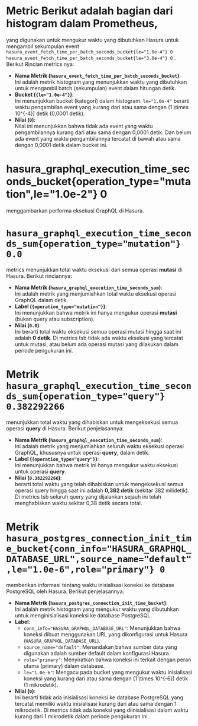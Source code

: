 
# Metric Berikut adalah bagian dari histogram dalam Prometheus,
yang digunakan untuk mengukur waktu yang dibutuhkan Hasura untuk mengambil sekumpulan event
`hasura_event_fetch_time_per_batch_seconds_bucket{le="1.0e-4"} 0`
`hasura_event_fetch_time_per_batch_seconds_bucket{le="3.0e-4"} 0`
. Berikut Rincian metrics nya:
- **Nama Metrik (`hasura_event_fetch_time_per_batch_seconds_bucket`)**:  
  Ini adalah metrik histogram yang menunjukkan waktu yang dibutuhkan untuk mengambil batch (sekumpulan) event dalam hitungan detik.
- **Bucket (`{le="1.0e-4"}`)**:  
  Ini menunjukkan bucket (kategori) dalam histogram. `le="1.0e-4"` berarti waktu pengambilan event yang kurang dari atau sama dengan \(1 \times 10^{-4}\) detik (0,0001 detik).
- **Nilai (`0`)**:  
  Nilai ini menunjukkan bahwa tidak ada event yang waktu pengambilannya kurang dari atau sama dengan 0,0001 detik.
Dan belum ada event yang waktu pengambilannya tercatat di bawah atau sama dengan 0,0001 detik dalam bucket ini.

# hasura_graphql_execution_time_seconds_bucket{operation_type="mutation",le="1.0e-2"} 0 
menggambarkan performa eksekusi GraphQL di Hasura.

# `hasura_graphql_execution_time_seconds_sum{operation_type="mutation"} 0.0` 
metrics menunjukkan total waktu eksekusi dari semua operasi **mutasi** di Hasura. 
Berikut rinciannya:
- **Nama Metrik (`hasura_graphql_execution_time_seconds_sum`)**:  
  Ini adalah metrik yang menjumlahkan total waktu eksekusi operasi GraphQL dalam detik.
- **Label (`{operation_type="mutation"}`)**:  
  Ini menunjukkan bahwa metrik ini hanya mengukur operasi **mutasi** (bukan query atau subscription).
- **Nilai (`0.0`)**:  
  Ini berarti total waktu eksekusi semua operasi mutasi hingga saat ini adalah **0 detik**.
Di metrics tsb tidak ada waktu eksekusi yang tercatat untuk mutasi, atau belum ada operasi mutasi yang dilakukan dalam periode pengukuran ini.

# Metrik `hasura_graphql_execution_time_seconds_sum{operation_type="query"} 0.382292266`
menunjukkan total waktu yang dihabiskan untuk mengeksekusi semua operasi **query** di Hasura.
Berikut penjelasannya:
- **Nama Metrik (`hasura_graphql_execution_time_seconds_sum`)**:  
  Ini adalah metrik yang menjumlahkan seluruh waktu eksekusi operasi GraphQL, khususnya untuk operasi **query**, dalam detik.
- **Label (`{operation_type="query"}`)**:  
  Ini menunjukkan bahwa metrik ini hanya mengukur waktu eksekusi untuk operasi **query**.
- **Nilai (`0.382292266`)**:  
 berarti total waktu yang telah dihabiskan untuk mengeksekusi semua operasi query hingga saat ini adalah **0,382 detik** (sekitar 382 milidetik).
Di metrics tsb seluruh query yang dijalankan sejauh ini telah menghabiskan waktu sekitar 0,38 detik secara total.

# Metrik `hasura_postgres_connection_init_time_bucket{conn_info="HASURA_GRAPHQL_DATABASE_URL",source_name="default",le="1.0e-6",role="primary"} 0` 
memberikan informasi tentang waktu inisialisasi koneksi ke database PostgreSQL oleh Hasura. 
Berikut penjelasannya:
- **Nama Metrik (`hasura_postgres_connection_init_time_bucket`)**:  
  Ini adalah metrik histogram yang mengukur waktu yang dibutuhkan untuk menginisialisasi koneksi ke database PostgreSQL.
- **Label**:  
  - `conn_info="HASURA_GRAPHQL_DATABASE_URL"`: Menunjukkan bahwa koneksi dibuat menggunakan URL yang dikonfigurasi untuk Hasura (`HASURA_GRAPHQL_DATABASE_URL`).
  - `source_name="default"`: Menandakan bahwa sumber data yang digunakan adalah sumber default dalam konfigurasi Hasura.
  - `role="primary"`: Menyiratkan bahwa koneksi ini terkait dengan peran utama (primary) dalam database.
  - `le="1.0e-6"`: Mengacu pada bucket yang mengukur waktu inisialisasi koneksi yang kurang dari atau sama dengan \(1 \times 10^{-6}\) detik (1 mikrodetik).
- **Nilai (`0`)**:  
  Ini berarti tidak ada inisialisasi koneksi ke database PostgreSQL yang tercatat memiliki waktu inisialisasi kurang dari atau sama dengan 1 mikrodetik.
Di metrics tidak ada koneksi yang diinisialisasi dalam waktu kurang dari 1 mikrodetik dalam periode pengukuran ini.
